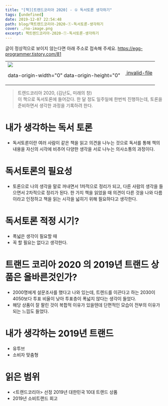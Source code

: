 ```yaml
---
title: "[책][트렌드코리아 2020] - ① 독서토론 생각하기"
tags: [undefined]
date: 2019-12-07 22:54:48
path: blog/책트렌드코리아-2020-①-독서토론-생각하기
cover: ./no-image.png
excerpt: 책트렌드코리아-2020-①-독서토론-생각하기
---
```

글이 정상적으로 보이지 않는다면 아래 주소로 접속해 주세요.
https://egg-programmer.tistory.com/81
<div class="imageblock dual" style="text-align: center;"><table border="0" cellpadding="0" cellspacing="5" style="margin: 0 auto;"><tr><td><img src="http://cfs.tistory.com/attach/3366738/kage@bUB0HW/btqAhWb64se/VS3HS783yY3MUMTV1txaDK/img.jpg"/><p class="cap1">data-origin-width="0" data-origin-height="0"</p></td><td><a href="https://egg-programmer.tistory.com/attachment/"><img alt="" src="https://t1.daumcdn.net/tistory_admin/assets/blog/20200615170305/blogs/image/extension/unknown.gif?_version_=20200615170305" style="vertical-align: middle;"> invalid-file</img></a></td></tr></table></div>

>  
> 트렌드코리아 2020, (김난도, 미래의 창)  
> 이 책으로 독서토론에 들어갔다. 한 달 정도 일주일에 한번씩 진행하는데, 토론을 준비하면서 생각한 과정을 기록하려 한다.
> 

# 내가 생각하는 독서 토론

*   독서토론이란 여러 사람이 같은 책을 읽고 의견을 나누는 것으로 독서를 통해 책의 내용을 자신의 시각에 비추어 다양한 생각을 서로 나누는 의사소통의 과정이다.

# 독서토론의 필요성

*   토론으로 나의 생각을 말로 꺼내면서 1차적으로 정리가 되고, 다른 사람의 생각을 들으면서 2차적으로 정리가 된다. 한 가지 책을 읽었을 때 의견이 다른 것을 나와 다름이라고 인정하고 책을 읽는 시각을 넓히기 위해 필요하다고 생각한다.

# 독서토론 적정 시기?

*   폭넓은 생각이 필요할 때
*   꼭 할 필요는 없다고 생각한다.

# 트랜드 코리아 2020 의 2019년 트랜드 상품은 올바른것인가?

*   2000명에게 설문조사를 했다고 나와 있는데, 트렌드를 이끈다고 하는 2030이 4050보다 투표 비율이 낮아 투표층이 폭넓지 않다는 생각이 들었다.
*   해당 상품이 잘 팔린 것이 복합적 이유가 있을텐데 단편적인 모습이 전부의 이유가 되는 느낌도 들었다.

# 내가 생각하는 2019년 트랜드

*   유투브
*   소비자 맞춤형

# 읽은 범위

*   &lt;트랜드코리아&gt; 선정 2019년 대한민국 10대 트랜드 상품
*   2019년 소비트랜드 회고